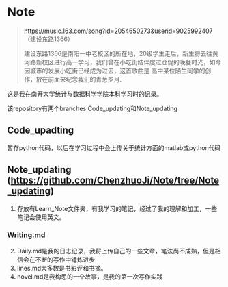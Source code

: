 
# Note


> https://music.163.com/song?id=2054650273&userid=9025992407 （建设东路1366）
> 
> 建设东路1366是南阳一中老校区的所在地，20级学生走后，新生将去往黄河路新校区进行高一学习，我们曾在小吃街结伴度过仓促的晚餐时光，如今因城市的发展小吃街已经成为过去，这首歌曲是
高中某位陌生同学的创作，放在前面来纪念我们的青葱岁月.


这是我在南开大学统计与数据科学学院本科学习时的记录。

该repository有两个branches:Code_updating和Note_updating

## Code_upadting 
暂存python代码，以后在学习过程中会上传关于统计方面的matlab或python代码

## Note_updating (https://github.com/ChenzhuoJi/Note/tree/Note_updating)
1. 存放有Learn_Note文件夹，有我学习的笔记，经过了我的理解和加工，一些笔记会使用英文。
### Writing.md
2. Daily.md是我的日志记录，我将上传自己的一些文章，笔法尚不成熟，但是相信会在不断的写作中锤炼进步
3. lines.md大多数是书影评和书摘。
4. novel.md是我构思的一个故事，是我的第一次写作实践
